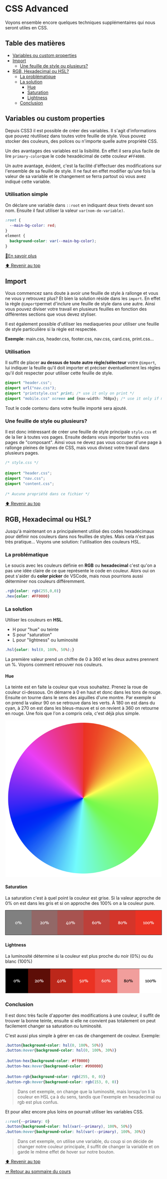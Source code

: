 <!-- omit in toc -->
# CSS Advanced

Voyons ensemble encore quelques techniques supplémentaires qui nous seront utiles en CSS.

<!-- omit in toc -->
## Table des matières

- [Variables ou custom properties](#variables-ou-custom-properties)
- [Import](#import)
  - [Une feuille de style ou plusieurs?](#une-feuille-de-style-ou-plusieurs)
- [RGB, Hexadecimal ou HSL?](#rgb-hexadecimal-ou-hsl)
  - [La problématique](#la-problématique)
  - [La solution](#la-solution)
    - [Hue](#hue)
    - [Saturation](#saturation)
    - [Lightness](#lightness)
  - [Conclusion](#conclusion)

## Variables ou custom properties

Depuis CSS3 il est possible de créer des variables. Il s'agit d'informations que pouvez réutilisez dans toutes votre feuille de style. Vous pouvez stocker des couleurs, des polices ou n'importe quelle autre propriété CSS.

Un des avantages des variables est la lisibilité. En effet il sera plus facile de lire `primary-color`que le code hexadécimal de cette couleur `#FF4000`.

Un autre avantage, évident, c'est la facilité d'éffectuer des modifications sur l'ensemble de sa feuille de style. Il ne faut en effet modifier qu'une fois la valeur de sa variable et le changement se ferra partout où vous avez indiqué cette variable.

<!-- omit in toc -->
### Utilisation simple

On déclare une variable dans `::root` en indiquant deux tirets devant son nom. Ensuite il faut utiliser la valeur `var(nom-de-variable)`.

```css
:root {
  --main-bg-color: red;
}
element {
  background-color: var(--main-bg-color);
}
```

[:book:En savoir plus](https://developer.mozilla.org/fr/docs/Web/CSS/Using_CSS_custom_properties)

[:arrow_up: Revenir au top](#table-des-matières)

## Import

Vous commencez sans doute à avoir une feuille de style à rallonge et vous ne vous y retrouvez plus? Et bien la solution réside dans les `import`. En effet la règle `@import`permet d'inclure une feuille de style dans une autre. Ainsi vous pouvez diviser votre travail en plusieurs feuilles en fonction des différentes sections que vous devez styliser.

Il est également possible d'utiliser les mediaqueries pour utiliser une feuille de style particulière si la règle est respectée.

**Exemple**: main.css, header.css, footer.css, nav.css, card.css, print.css...

<!-- omit in toc -->
### Utilisation

Il suffit de placer **au dessus de toute autre règle/sélecteur** votre `@import`, lui indiquer la feuille qu'il doit importer et préciser éventuellement les règles qu'il doit respecter pour utiliser cette feuille de style.

```css
@import "header.css";
@import url("nav.css");
@import "printstyle.css" print; /* use it only on print */
@import "mobile.css" screen and {max-width: 768px}; /* use it only if media is screen and viewport is max 768px */
```

Tout le code contenu dans votre feuille importé sera ajouté. 

### Une feuille de style ou plusieurs?

Il est donc intéressant de créer une feuille de style principale `style.css` et de la lier à toutes vos pages. Ensuite dedans vous importer toutes vos pages de "composant". Ainsi vous ne devez pas vous occuper d'une page à rallonge pleines de lignes de CSS, mais vous divisez votre travail dans plusieurs pages.

```css
/* style.css */

@import "header.css";
@import "nav.css";
@import "content.css";

/* Aucune propriété dans ce fichier */

```

[:arrow_up: Revenir au top](#table-des-matières)

## RGB, Hexadecimal ou HSL?

Jusqu'à maintenant on a principalement utilisé des codes hexadécimaux pour définir nos couleurs dans nos feuilles de styles. Mais cela n'est pas très pratique... Voyons une solution: l'utilisation des couleurs HSL.

### La problématique

Le soucis avec les couleurs définie en **RGB** ou **hexadecimal** c'est qu'on a pas une idée claire de ce que représente le code en couleur. Alors oui on peut s'aider du **color picker** de VSCode, mais nous pourrions aussi déterminer nos couleurs différemment.

```css
.rgb{color: rgb(255,0,0)}
.hex{color: #FF0000}
```

### La solution

Utiliser les couleurs en **HSL**.

- H pour "hue" ou teinte
- S pour "saturation"
- L pour "lightness" ou luminosité

```css
.hsl{color: hsl(0, 100%, 50%);}
```

La première valeur prend un chiffre de 0 à 360 et les deux autres prennent un %. Voyons comment retrouver nos couleurs.

#### Hue

La teinte est en faite la couleur que vous souhaitez. Prenez la roue de couleur ci-dessous. On démarre à 0 en haut et donc dans les tons de rouge. Ensuite on tourne dans le sens des aiguilles d'une montre. Par exemple si on prend la valeur 90 on se retrouve dans les verts. À 180 on est dans du cyan, à 270 on est dans les bleus-mauve et si on revient à 360 on retourne en rouge. Une fois que l'on a compris cela, c'est déjà plus simple.

![hue](img/03/hue-wheel.png)

#### Saturation

La saturation c'est à quel point la couleur est grise. Si la valeur approche de 0% on est dans les gris et si on approche des 100% on a la couleur pure.

![saturation](img/03/saturation.png)

#### Lightness

La luminosité détermine si la couleur est plus proche du noir (0%) ou du blanc (100%)

![lightness](img/03/lightness.png)

### Conclusion

Il est donc très facile d'apporter des modifications à une couleur, il suffit de trouver la bonne teinte, ensuite si elle ne convient pas totalement on peut facilement changer sa saturation ou luminosité. 

C'est aussi plus simple à gérer en cas de changement de couleur. Exemple:

```css
.button{background-color: hsl(0, 100%, 50%)}
.button:hover{background-color: hsl(0, 100%, 30%)}

.button-hex{background-color: #ff0000}
.button-hex:hover{background-color: #990000}

.button-rgb{background-color: rgb(255, 0, 0)}
.button-rgb:hover{background-color: rgb(153, 0, 0)}
```

> Dans cet exemple, on change que la luminosité, mais lorsqu'on li la couleur en HSL ça à du sens, tandis que l'exemple en hexadecimal ou rgb est plus confus.

Et pour allez encore plus loins on pourrait utiliser les variables CSS.

```css
::root{--primary: 0}
.button{background-color: hsl(var(--primary), 100%, 50%)}
.button:hover{background-color: hsl(var(--primary), 100%, 30%)}
```

> Dans cet exemple, on utilise une variable, du coup si on décide de changer notre couleur principale, il suffit de changer la variable et on garde le même effet de hover sur notre bouton.

[:arrow_up: Revenir au top](#table-des-matières)

[:rewind: Retour au sommaire du cours](./README.md#table-des-matières)
